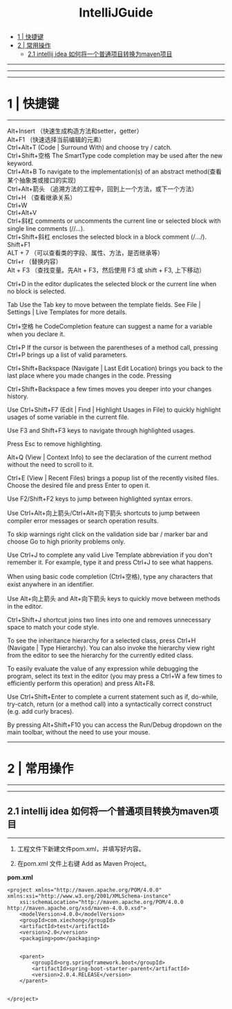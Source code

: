 
# <p align="center">IntelliJGuide</p>

- [1 | 快捷键](#1)   
- [2 | 常用操作](#2)   
  - [2.1 intellij idea 如何将一个普通项目转换为maven项目](#2.1)   



---
---
---
<h1 id="1">1 | 快捷键</h1>

---

Alt+Insert （快速生成构造方法和setter，getter）   
Alt+F1	 （快速选择当前编辑的元素）   
Ctrl+Alt+T (Code | Surround With) and choose try / catch.   
Ctrl+Shift+空格	The SmartType code completion may be used after the new keyword.   
Ctrl+Alt+B	To navigate to the implementation(s) of an abstract method(查看某个抽象类或接口的实现)   
Ctrl+Alt+箭头   （追溯方法的工程中，回到上一个方法，或下一个方法）   
Ctrl+H  （查看继承关系）   
Ctrl+W    
Ctrl+Alt+V   
Ctrl+斜杠 comments or uncomments the current line or selected block with single line comments (//...).   
Ctrl+Shift+斜杠 encloses the selected block in a block comment (/*...*/).   
Shift+F1    
ALT + 7 （可以查看类的字段、属性、方法，是否继承等）   
Ctrl+r  （替换内容）   
Alt + F3 （查找变量。先Alt + F3，然后使用 F3 或 shift + F3, 上下移动）   



Ctrl+D in the editor duplicates the selected block or the current line when no block is selected.   

Tab 	Use the Tab key to move between the template fields. See File | Settings | Live Templates for more details.   

Ctrl+空格	he CodeCompletion feature can suggest a name for a variable when you declare it.   

Ctrl+P	If the cursor is between the parentheses of a method call, pressing Ctrl+P brings up a list of valid parameters.   

Ctrl+Shift+Backspace (Navigate | Last Edit Location) brings you back to the last place where you made changes in the code. Pressing 

Ctrl+Shift+Backspace a few times moves you deeper into your changes history.

Use Ctrl+Shift+F7 (Edit | Find | Highlight Usages in File) to quickly highlight usages of some variable in the current file.   

Use F3 and Shift+F3 keys to navigate through highlighted usages.   

Press Esc to remove highlighting.   

Alt+Q (View | Context Info) to see the declaration of the current method without the need to scroll to it.

Ctrl+E (View | Recent Files) brings a popup list of the recently visited files. Choose the desired file and press Enter to open it.

Use F2/Shift+F2 keys to jump between highlighted syntax errors.   

Use Ctrl+Alt+向上箭头/Ctrl+Alt+向下箭头 shortcuts to jump between compiler error messages or search operation results.

To skip warnings right click on the validation side bar / marker bar and choose Go to high priority problems only.

Use Ctrl+J to complete any valid Live Template abbreviation if you don't remember it. For example, type it and press Ctrl+J to see what happens.


When using basic code completion (Ctrl+空格), type any characters that exist anywhere in an identifier.

Use Alt+向上箭头 and Alt+向下箭头 keys to quickly move between methods in the editor.

Ctrl+Shift+J shortcut joins two lines into one and removes unnecessary space to match your code style.

To see the inheritance hierarchy for a selected class, press Ctrl+H (Navigate | Type Hierarchy). You can also invoke the hierarchy view right from the editor to see the hierarchy for the currently edited class.

To easily evaluate the value of any expression while debugging the program, select its text in the editor (you may press a Ctrl+W a few times to efficiently perform this operation) and press Alt+F8.


Use Ctrl+Shift+Enter to complete a current statement such as if, do-while, try-catch, return (or a method call) into a syntactically correct construct (e.g. add curly braces).

By pressing Alt+Shift+F10 you can access the Run/Debug dropdown on the main toolbar, without the need to use your mouse.









---
<h1 id="2">2 | 常用操作</h1>

---


---
<h2 id="2.1">2.1 intellij idea 如何将一个普通项目转换为maven项目</h1>

---

1. 工程文件下新建文件pom.xml，并填写好内容。

2. 在pom.xml 文件上右键 Add as Maven Project。

**pom.xml**    
```
<project xmlns="http://maven.apache.org/POM/4.0.0" xmlns:xsi="http://www.w3.org/2001/XMLSchema-instance"
	xsi:schemaLocation="http://maven.apache.org/POM/4.0.0 http://maven.apache.org/xsd/maven-4.0.0.xsd">
	<modelVersion>4.0.0</modelVersion>
	<groupId>com.xiechong</groupId>
	<artifactId>test</artifactId>
	<version>2.0</version>
	<packaging>pom</packaging>


	<parent>
		<groupId>org.springframework.boot</groupId>
		<artifactId>spring-boot-starter-parent</artifactId>
		<version>2.0.4.RELEASE</version>
	</parent>


</project>
```



